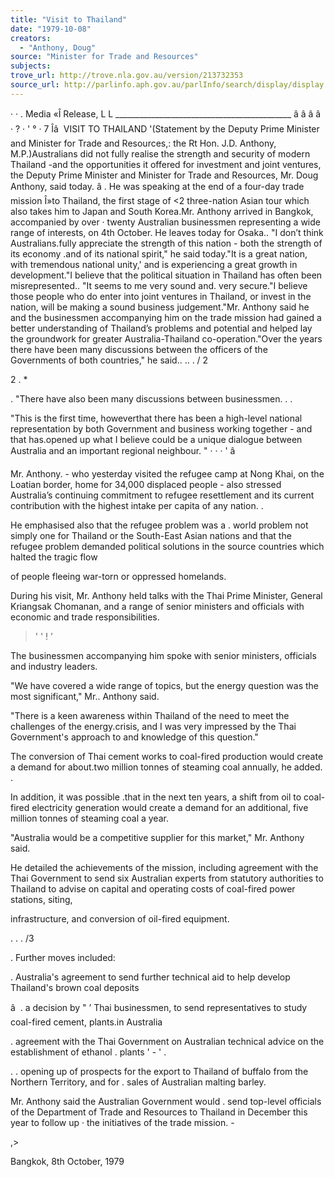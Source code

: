 ```yaml
---
title: "Visit to Thailand"
date: "1979-10-08"
creators:
  - "Anthony, Doug"
source: "Minister for Trade and Resources"
subjects:
trove_url: http://trove.nla.gov.au/version/213732353
source_url: http://parlinfo.aph.gov.au/parlInfo/search/display/display.w3p;query=Id%3A%22media/pressrel/HPR06002428%22
---
```


 · · . Media  «Î Release, L L ____________________________________________  â â â â  · ? · ' ° · 7 Îâ   VISIT TO THAILAND '(Statement by the Deputy Prime Minister and Minister for Trade and Resources,:  the Rt Hon. J.D. Anthony, M.P.)Australians did not fully realise the strength and security of modern Thailand -and the opportunities it offered for investment and joint ventures,  the Deputy Prime Minister and Minister for Trade and Resources, Mr. Doug Anthony, said today. â .  He was speaking at the end of a four-day trade mission Î»to Thailand, the first stage of <2 three-nation Asian tour which also takes him to Japan and South Korea.Mr. Anthony arrived in Bangkok, accompanied by over ·  twenty Australian businessmen representing a wide range of interests, on 4th October. He leaves today for Osaka..  "I don’t think Australians.fully appreciate the strength of this nation - both the strength of its economy .and of its national spirit," he said today."It is a great nation, with tremendous national unity,'  and is experiencing a great growth in development."I believe that the political situation in Thailand has often been misrepresented..  "It seems to me very sound and. very secure."I believe those people who do enter into joint ventures in Thailand, or invest in the nation, will be making a sound business judgement."Mr. Anthony said he and the businessmen accompanying him on the trade mission had gained a better understanding of Thailand’s problems and potential and helped lay the groundwork for greater Australia-Thailand co-operation."Over the years there have been many discussions between the officers of the Governments of both countries," he said.. .. . /  2

 2 . *

 .  "There have also been many discussions between  businessmen.  .  .

 "This is the first time, howeverthat there has been  a high-level national representation by both Government and  business working together - and that has.opened up what I believe  could be a unique dialogue between Australia and an important  regional neighbour. " · · · ' â 

 Mr. Anthony. - who yesterday visited the refugee camp  at Nong Khai, on the Loatian border,  home for 34,000 displaced  people - also stressed Australia’s continuing commitment to  refugee resettlement and its current contribution with the  highest intake per capita of any nation. .

 He emphasised also that the refugee problem was a .   world problem not simply one for Thailand or the South-East  Asian nations and that the refugee problem demanded political  solutions in the source countries which halted the tragic flow 

 of people fleeing war-torn or oppressed homelands.

 During his visit,  Mr. Anthony held talks with the  Thai Prime Minister, General Kriangsak Chomanan,  and a range  of senior ministers and officials with economic and trade  responsibilities.

 > ' '  ! ’ 

 The businessmen accompanying him spoke with senior  ministers, officials and industry leaders.

 "We have covered a wide range of topics, but the  energy question was the most significant," Mr.. Anthony said.

 "There is a keen awareness within Thailand of the  need to meet the challenges of the energy.crisis,  and I was  very impressed by the Thai Government's approach to and  knowledge of this question."

 The conversion of Thai cement works to coal-fired  production would create a demand for about.two million tonnes  of steaming coal annually, he added. .

 In addition, it was possible .that in the next ten  years, a shift from oil to coal-fired electricity generation  would create a demand for an additional, five million tonnes of  steaming coal a year.

 "Australia would be a competitive supplier for this  market," Mr. Anthony said.

 He detailed the achievements of the mission, including  agreement with the Thai Government to send six Australian  experts from statutory authorities to Thailand to advise on  capital and operating costs of coal-fired power stations, siting,  

 infrastructure,  and conversion of oil-fired equipment.

 . . . /3

 .  Further moves included:

 .  Australia's agreement to send further technical aid to help develop Thailand's brown coal deposits

 â   .  a decision by " ’ Thai businessmen, to send representatives to study coal-fired cement, plants.in Australia

 .  agreement with the Thai Government on Australian  technical advice on the establishment of ethanol  .  plants '  -  '  .

 .  .  opening up of prospects for the export to Thailand of buffalo from the Northern Territory, and for  .  sales of Australian malting barley.

 Mr. Anthony said the Australian Government would . send top-level officials of the Department of Trade and  Resources to Thailand in December this year to follow up ·   the initiatives of the trade mission. -

 ,> 

 Bangkok, 8th October, 1979

